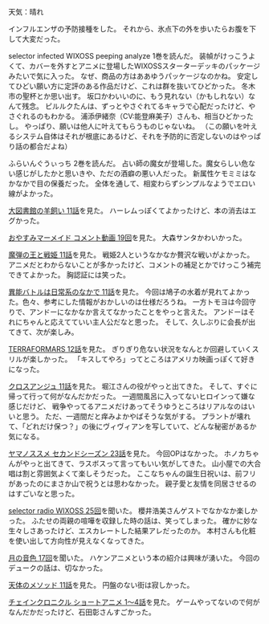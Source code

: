 天気：晴れ

インフルエンザの予防接種をした。
それから、氷点下の外を歩いたらお腹を下して大変だった。

selector infected WIXOSS peeping analyze 1巻を読んだ。
装幀がけっこうよくて、カバーを外すとアニメに登場したWIXOSSスターターデッキのパッケージみたいで気に入った。
なぜ、商品の方はああゆうパッケージなのかね。
安定してひどい願い方に定評のある作品だけど、これは群を抜いてひどかった。
冬木市の聖杯とか思い出す。
坂口かわいいのに、もう見れない（かもしれない）なんて残念。
ピルルクたんは、ずっとやさぐれてるキャラで心配だったけど、やさぐれるのもわかる。
浦添伊緒奈（CV:能登麻美子）さんも、相当ひどかったし。
やっぱり、願いは他人に叶えてもらうものじゃないね。
（この願いを叶えるシステム自体はそれが根底にあるけど、それを予防的に否定しないのはやっぱり話の都合だよね）

ふらいんぐうぃっち 2巻を読んだ。
占い師の魔女が登場した。魔女らしい危ない感じがしたかと思いきや、ただの酒癖の悪い人だった。
新属性ケモミミはなかなかで目の保養だった。
全体を通して、相変わらずシンプルなようでエロい線がよかった。

[大図書館の羊飼い 11話](http://www.nicovideo.jp/watch/1418714254)を見た。
ハーレムっぽくてよかったけど、本の消去はエグかった。

[おやすみマーメイド コメント動画 19回](http://www.nicovideo.jp/watch/1418818747)を見た。
大森サンタかわいかった。

[魔弾の王と戦姫 11話](http://www.nicovideo.jp/watch/1418875822)を見た。
戦姫2人というなかなか贅沢な戦いがよかった。
アニメだとわからないことが多かったけど、コメントの補足とかでけっこう補完できてよかった。
胸認証には笑った。

[異能バトルは日常系のなかで 11話](http://www.nicovideo.jp/watch/1418702960)を見た。
今回は鳩子の水着が見れてよかった。色々、参考にした情報がおかしいのは仕様だろうね。
一方トモヨは今回守りで、アンドーになかなか言えてなかったことをやっと言えた。
アンドーはそれにちゃんと応えてていい主人公だなと思った。
そして、久しぶりに会長が出てきて、次が楽しみ。

[TERRAFORMARS 12話](http://www.nicovideo.jp/watch/1418695948)を見た。
ぎりぎり危ない状況をなんとか回避していくスリルが楽しかった。
「キスしてやろ」ってところはアメリカ映画っぽくて好きになった。

[クロスアンジュ 11話](http://www.b-ch.com/ttl/index.php?ttl_c=4312&mvc=2_0_232115_1)を見た。
堀江さんの役がやっと出てきた。
そして、すぐに帰って行って何がなんだかだった。
一週間風呂に入ってないヒロインって嫌な感じだけど、
戦争やってるアニメだけあってそうゆうところはリアルなのはいいと思う。
ただ、一週間だと痒みよかやばそうな気がする。
プラントが壊れて、「どれだけ保つ？」の後にヴィヴィアンを写していて、どんな秘密があるか気になる。

[ヤマノススメ セカンドシーズン 23話](http://www.nicovideo.jp/watch/1418829425)を見た。
今回OPはなかった。
ホノカちゃんがやっと出てきて、ラスボスって言ってもいい気がしてきた。
山小屋での大合唱は割と雰囲気よくて楽しそうだった。
ここなちゃんの誕生日祝いは、前フリがあったのにまさか山で祝うとは思わなかった。
親子愛と友情を同居させるのはすごいなと思った。

[selector radio WIXOSS 25回](http://www.onsen.ag/program/selector/)を聞いた。
櫻井浩美さんゲストでなかなか楽しかった。
ふたせの両親の喧嘩を収録した時の話は、笑ってしまった。
確かに妙な生々しさあったけど、エスカレートした結果アレだったのか。
本村さんも化粧を使い出して方向性が見えなくなってきた。

[月の音色 17回](http://www.onsen.ag/program/tsukinone/)を聞いた。
ハケンアニメという本の紹介は興味が湧いた。
今回のデュークの話は、切なかった。

[天体のメソッド 11話](http://live.nicovideo.jp/watch/lv195880821)を見た。
円盤のない街は寂しかった。

[チェインクロニクル ショートアニメ 1〜4話](http://live.nicovideo.jp/watch/lv203151387)を見た。
ゲームやってないので何がなんだかだったけど、石田彰さんすごかった。
